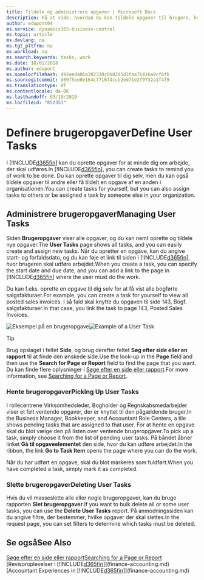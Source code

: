 ```yaml
---
title: Tildele og administrere opgaver | Microsoft Docs
description: Få at vide, hvordan du kan tildele opgaver til brugere, herunder din bogholder, i Business Central
author: edupont04
ms.service: dynamics365-business-central
ms.topic: article
ms.devlang: na
ms.tgt_pltfrm: na
ms.workload: na
ms.search.keywords: tasks, work
ms.date: 10/01/2018
ms.author: edupont
ms.openlocfilehash: 492eeda86a392320c8b8205d3faa76416a9cf6fb
ms.sourcegitcommit: d09f5ee0e164c7716f4ccb2ed71e2f9732a1f4f9
ms.translationtype: HT
ms.contentlocale: da-DK
ms.lasthandoff: 03/19/2019
ms.locfileid: "852351"
---
```

# <a name="define-user-tasks"></a><span data-ttu-id="1c82c-103">Definere brugeropgaver</span><span class="sxs-lookup"><span data-stu-id="1c82c-103">Define User Tasks</span></span>
<span data-ttu-id="1c82c-104">I [!INCLUDE[d365fin](includes/d365fin_md.md)] kan du oprette opgaver for at minde dig om arbejde, der skal udføres.</span><span class="sxs-lookup"><span data-stu-id="1c82c-104">In [!INCLUDE[d365fin](includes/d365fin_md.md)], you can create tasks to remind you of work to be done.</span></span> <span data-ttu-id="1c82c-105">Du kan oprette opgaver til dig selv, men du kan også tildele opgaver til andre eller få tildelt en opgave af en anden i organisationen.</span><span class="sxs-lookup"><span data-stu-id="1c82c-105">You can create tasks for yourself, but you can also assign tasks to others or be assigned a task by someone else in your organization.</span></span>  

## <a name="managing-user-tasks"></a><span data-ttu-id="1c82c-106">Administrere brugeropgaver</span><span class="sxs-lookup"><span data-stu-id="1c82c-106">Managing User Tasks</span></span>
<span data-ttu-id="1c82c-107">Siden **Brugeropgaver** viser alle opgaver, og du kan nemt oprette og tildele nye opgaver.</span><span class="sxs-lookup"><span data-stu-id="1c82c-107">The **User Tasks** page shows all tasks, and you can easily create and assign new tasks.</span></span> <span data-ttu-id="1c82c-108">Når du opretter en opgave, kan du angive start- og forfaldsdato, og du kan føje et link til siden i [!INCLUDE[d365fin](includes/d365fin_md.md)], hvor brugeren skal udføre arbejdet.</span><span class="sxs-lookup"><span data-stu-id="1c82c-108">When you create a task, you can specify the start date and due date, and you can add a link to the page in [!INCLUDE[d365fin](includes/d365fin_md.md)] where the user must do the work.</span></span>  

<span data-ttu-id="1c82c-109">Du kan f.eks. oprette en opgave til dig selv for at få vist alle bogførte salgsfakturaer.</span><span class="sxs-lookup"><span data-stu-id="1c82c-109">For example, you can create a task for yourself to view all posted sales invoices.</span></span> <span data-ttu-id="1c82c-110">I så fald skal knytte du opgaven til side 143, Bogf. salgsfakturaer.</span><span class="sxs-lookup"><span data-stu-id="1c82c-110">In that case, you link the task to page 143, Posted Sales Invoices.</span></span>  

<span data-ttu-id="1c82c-111">![Eksempel på en brugeropgave](media/across-user-tasks/sample-user-task.png "Eksempel på en brugeropgave")</span><span class="sxs-lookup"><span data-stu-id="1c82c-111">![Example of a User Task](media/across-user-tasks/sample-user-task.png "Example of a user task")</span></span>

> [!TIP]  
>  <span data-ttu-id="1c82c-112">Brug opslaget i feltet **Side**, og brug derefter feltet **Søg efter side eller en rapport** til at finde den ønskede side.</span><span class="sxs-lookup"><span data-stu-id="1c82c-112">Use the look-up in the **Page** field and then use the **Search for Page or Report** field to find the page that you want.</span></span> <span data-ttu-id="1c82c-113">Du kan finde flere oplysninger i [Søge efter en side eller rapport](ui-search.md).</span><span class="sxs-lookup"><span data-stu-id="1c82c-113">For more information, see [Searching for a Page or Report](ui-search.md).</span></span>  

### <a name="picking-up-user-tasks"></a><span data-ttu-id="1c82c-114">Hente brugeropgaver</span><span class="sxs-lookup"><span data-stu-id="1c82c-114">Picking Up User Tasks</span></span>
<span data-ttu-id="1c82c-115">I rollecentrene Virksomhedsleder, Bogholder og Regnskabsmedarbejder viser et felt ventende opgaver, der er knyttet til den pågældende bruger.</span><span class="sxs-lookup"><span data-stu-id="1c82c-115">In the Business Manager, Bookkeeper, and Accountant Role Centers, a tile shows pending tasks that are assigned to that user.</span></span> <span data-ttu-id="1c82c-116">For at hente en opgave skal du blot vælge den på listen over ventende brugeropgaver.</span><span class="sxs-lookup"><span data-stu-id="1c82c-116">To pick up a task, simply choose it from the list of pending user tasks.</span></span> <span data-ttu-id="1c82c-117">På båndet åbner linket **Gå til opgaveelementet** den side, hvor du kan udføre arbejdet.</span><span class="sxs-lookup"><span data-stu-id="1c82c-117">In the ribbon, the link **Go to Task Item** opens the page where you can do the work.</span></span>  

<span data-ttu-id="1c82c-118">Når du har udført en opgave, skal du blot markeres som fuldført.</span><span class="sxs-lookup"><span data-stu-id="1c82c-118">When you have completed a task, simply mark it as completed.</span></span>  

### <a name="deleting-user-tasks"></a><span data-ttu-id="1c82c-119">Slette brugeropgaver</span><span class="sxs-lookup"><span data-stu-id="1c82c-119">Deleting User Tasks</span></span>
<span data-ttu-id="1c82c-120">Hvis du vil masseslette alle eller nogle brugeropgaver, kan du bruge rapporten **Slet brugeropgaver**.</span><span class="sxs-lookup"><span data-stu-id="1c82c-120">If you want to bulk delete all or some user tasks, you can use the **Delete User Tasks** report.</span></span> <span data-ttu-id="1c82c-121">På anmodningssiden kan du angive filtre, der bestemmer, hvilke opgaver der skal slettes.</span><span class="sxs-lookup"><span data-stu-id="1c82c-121">In the request page, you can set filters to determine which tasks must be deleted.</span></span>  

## <a name="see-also"></a><span data-ttu-id="1c82c-122">Se også</span><span class="sxs-lookup"><span data-stu-id="1c82c-122">See Also</span></span>
[<span data-ttu-id="1c82c-123">Søge efter en side eller rapport</span><span class="sxs-lookup"><span data-stu-id="1c82c-123">Searching for a Page or Report</span></span>](ui-search.md)  
<span data-ttu-id="1c82c-124">[Revisoroplevelser i [!INCLUDE[d365fin](includes/d365fin_md.md)]](finance-accounting.md)</span><span class="sxs-lookup"><span data-stu-id="1c82c-124">[Accountant Experiences in [!INCLUDE[d365fin](includes/d365fin_md.md)]](finance-accounting.md)</span></span>  
